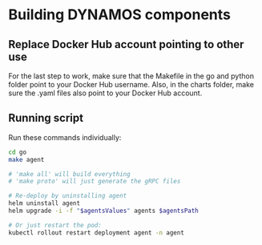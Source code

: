 # Building DYNAMOS components
## Replace Docker Hub account pointing to other use
For the last step to work, make sure that the Makefile in the go and python folder point to your Docker Hub username. Also, in the charts folder, make sure the .yaml files also point to your Docker Hub account.

## Running script
Run these commands individually:
```sh
cd go
make agent

# 'make all' will build everything
# 'make proto' will just generate the gRPC files

# Re-deploy by uninstalling agent
helm uninstall agent
helm upgrade -i -f "$agentsValues" agents $agentsPath

# Or just restart the pod:
kubectl rollout restart deployment agent -n agent
```